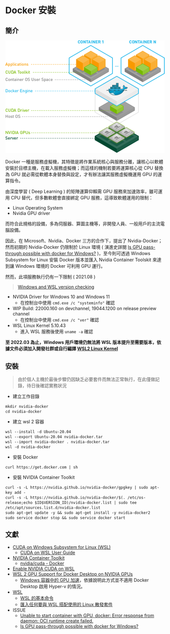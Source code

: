 ﻿# Docker 安裝

## 簡介

![Nvidia Docker architecture](./img/nvidia-docker.png)

Docker 一種是服務虛擬機，其特徵是將作業系統核心與服務分離，讓核心以軟體安裝於目標主機，在載入服務虛擬機；而這樣的機制若要將運算核心從 CPU 替換為 GPU 就必需從軟體本身替換與設定，才有辦法讓其服務虛擬機運用 GPU 的運算指令。

由深度學習 ( Deep Learning ) 的矩陣運算仰賴需 GPU 服務來加速效率，雖可運用 CPU 替代，但多數軟體會直接綁定 GPU 服務，這導致軟體運用的限制：

+ Linux Operating System
+ Nvidia GPU driver

而符合此規格的設備，多為伺服器、算圖主機等，非開發人員、一般用戶的主流電腦設備。

因此，在 Microsoft、Nvidia、Docker 三方的合作下，提出了 Nvidia-Docker；然而初期的 Nvidia-Docker 仍限制於 Linux 環境 ( 演進史詳閱 [Is GPU pass-through possible with docker for Windows?](https://stackoverflow.com/questions/49589229) )，至今則可透過 Windows Subsystem for Linux 安裝 Docker 版本並匯入 Nvidia Container Toolskit 來達到讓 Windows 環境的 Docker 可利用 GPU 運行。

然而，此項服務執行仍有一下限制 ( 2021.08 )
> [Windows and WSL version checking](https://www.bleepingcomputer.com/news/microsoft/windows-10-tests-wsl2-linux-kernel-updates-via-windows-update/)

+ NVIDIA Driver for Windows 10 and Windows 11
    - 在控制台中使用 ```cmd.exe /c "systeminfo"``` 確認
+ WIP Build: 22000.160 on devchannel, 19044.1200 on release preview channel
    - 在控制台中使用 ```cmd.exe /c "ver"``` 確認
+ WSL Linux Kernel 5.10.43
    - 進入 WSL 服務後使用 ```uname -a``` 確認

**至 2022.03 為止，Windows 用戶環境仍無法將 WSL 版本提升至需要版本，依據文件必須加入開發社群或自行編譯 [WSL2 Linux Kernel](https://github.com/microsoft/WSL2-Linux-Kernel)**

## 安裝
> 由於個人主機於最後步驟仍因缺乏必要套件而無法正常執行，在此僅做記錄，待日後確認實務狀況

+ 建立工作目錄
```
mkdir nvidia-docker
cd nvidia-docker
```

+ 建立 wsl 2 容器
```
wsl --install -d Ubuntu-20.04
wsl --export Ubuntu-20.04 nvidia-docker.tar
wsl --import nvidia-docker . nvidia-docker.tar
wsl -d nvidia-docker
```

+ 安裝 Docker
```
curl https://get.docker.com | sh    
```

+ 安裝 NVIDIA Container Toolkit
```
curl -s -L https://nvidia.github.io/nvidia-docker/gpgkey | sudo apt-key add -
curl -s -L https://nvidia.github.io/nvidia-docker/$(. /etc/os-release;echo $ID$VERSION_ID)/nvidia-docker.list | sudo tee /etc/apt/sources.list.d/nvidia-docker.list
sudo apt-get update -y && sudo apt-get install -y nvidia-docker2
sudo service docker stop && sudo service docker start
```

## 文獻

+ [CUDA on Windows Subsystem for Linux (WSL)](https://developer.nvidia.com/cuda/wsl)
    - [CUDA on WSL User Guide](https://docs.nvidia.com/cuda/wsl-user-guide/index.html)
+ [NVIDIA Container Toolkit](https://github.com/NVIDIA/nvidia-docker/blob/master/README.md)
    - [nvidia/cuda - Docker](https://hub.docker.com/r/nvidia/cuda)
+ [Enable NVIDIA CUDA on WSL](https://docs.microsoft.com/zh-tw/windows/ai/directml/gpu-cuda-in-wsl)
+ [WSL 2 GPU Support for Docker Desktop on NVIDIA GPUs](https://www.docker.com/blog/wsl-2-gpu-support-for-docker-desktop-on-nvidia-gpus/)
    - [Windows 容器中的 GPU 加速](https://docs.microsoft.com/zh-tw/virtualization/windowscontainers/deploy-containers/gpu-acceleration)，依據說明此方式並不適用 Docker Desktop 啟用 Hyper-v 的情況。
+ [WSL](https://docs.microsoft.com/zh-tw/windows/wsl/)
    - [WSL 的基本命令](https://docs.microsoft.com/zh-tw/windows/wsl/basic-commands)
    - [匯入任何要與 WSL 搭配使用的 Linux 散發套件](https://docs.microsoft.com/zh-tw/windows/wsl/use-custom-distro)
+ ISSUE
    - [Unable to start container with GPU, docker: Error response from daemon: OCI runtime create failed.](https://github.com/NVIDIA/nvidia-docker/issues/1441)
    - [Is GPU pass-through possible with docker for Windows?](https://stackoverflow.com/questions/49589229)
